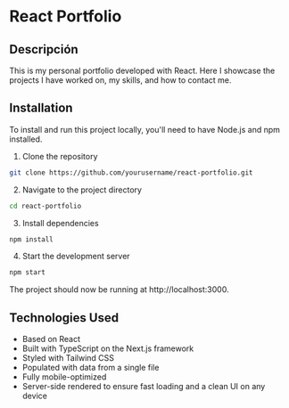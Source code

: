# React Portfolio

## Descripción

This is my personal portfolio developed with React. Here I showcase the projects I have worked on, my skills, and how to contact me.

## Installation

To install and run this project locally, you'll need to have Node.js and npm installed.

1. Clone the repository

```bash
git clone https://github.com/yourusername/react-portfolio.git
```

2. Navigate to the project directory

```bash
cd react-portfolio
```

3. Install dependencies

```bash
npm install
```

4. Start the development server

```bash
npm start
```

The project should now be running at http://localhost:3000.

## Technologies Used

- Based on React
- Built with TypeScript on the Next.js framework
- Styled with Tailwind CSS
- Populated with data from a single file
- Fully mobile-optimized
- Server-side rendered to ensure fast loading and a clean UI on any device
